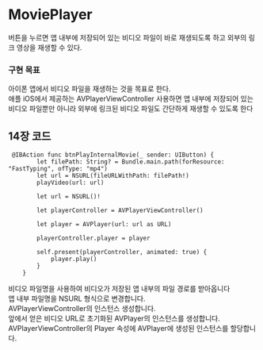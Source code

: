 # MoviePlayer
버튼을 누르면 앱 내부에 저장되어 있는 비디오 파일이 바로 재생되도록 하고 외부의 링크 영상을 재생할 수 있다.

### 구현 목표
아이폰 앱에서 비디오 파일을 재생하는 것을 목표로 한다.   
애플 iOS에서 제공하는 AVPlayerViewController 사용하면 앱 내부에 저장되어 있는 비디오 파일뿐만 아니라 외부에 링크된 비디오 파일도 간단하게 재생할 수 있도록 한다

## 14장 코드

```
 @IBAction func btnPlayInternalMovie(_ sender: UIButton) {
        let filePath: String? = Bundle.main.path(forResource: "FastTyping", ofType: "mp4") 
        let url = NSURL(fileURLWithPath: filePath!) 
        playVideo(url: url) 
        
        let url = NSURL()!
        
        let playerController = AVPlayerViewController()
        
        let player = AVPlayer(url: url as URL)
        
        playerController.player = player
        
        self.present(playerController, animated: true) {
            player.play()
        }
    }
```
비디오 파일명을 사용하여 비디오가 저장된 앱 내부의 파일 경로를 받아옵니다    
앱 내부 파일명을 NSURL 형식으로 변경합니다.     
AVPlayerViewController의 인스턴스 생성합니다.     
앞에서 얻은 비디오 URL로 초기화된 AVPlayer의 인스턴스를 생성합니다.     
AVPlayerViewController의 Player 속성에 AVPlayer에 생성된 인스턴스를 할당합니다.    
